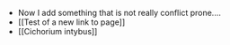 - Now I add something that is not really conflict prone....
- [[Test of a new link to page]]
- [[Cichorium intybus]]